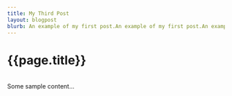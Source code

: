 ```yaml
---
title: My Third Post
layout: blogpost
blurb: An example of my first post.An example of my first post.An example of my first post.An example of my first post.An example of my first post.
---
```


# {{page.title}}

<br>
Some sample content...
